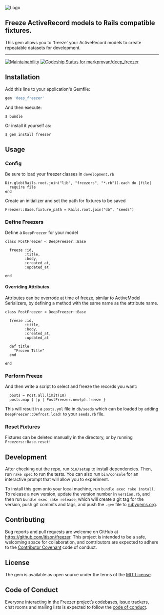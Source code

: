 ![Logo](https://s3.amazonaws.com/mp-github-files/logo.png)

## Freeze ActiveRecord models to Rails compatible fixtures.

This gem allows you to 'freeze' your ActiveRecord models to create repeatable datasets for development.

---

[![Maintainability](https://api.codeclimate.com/v1/badges/48d23870f47ee5a40404/maintainability)](https://codeclimate.com/github/markprovan/deep_freezer/maintainability)
[ ![Codeship Status for markprovan/deep_freezer](https://app.codeship.com/projects/4e7228d0-0388-0136-cef4-7e35bd29612c/status?branch=master)](https://app.codeship.com/projects/280310)

## Installation

Add this line to your application's Gemfile:

```ruby
gem 'deep_freezer'
```

And then execute:

    $ bundle

Or install it yourself as:

    $ gem install freezer

## Usage

### Config
Be sure to load your freezer classes in `development.rb`
```
Dir.glob(Rails.root.join("lib", "freezers", "*.rb")).each do |file|
  require file
end
```

Create an initializer and set the path for fixtures to be saved

`Freezer::Base.fixture_path = Rails.root.join("db", "seeds")`

### Define Freezers

Define a `DeepFreezer` for your model

```
class PostFreezer < DeepFreezer::Base

  freeze :id,
         :title,
         :body,
         :created_at,
         :updated_at

end
```

#### Overriding Attributes

Attributes can be overrode at time of freeze, similar to ActiveModel Serializers, by defining a method with the same name as the attribute name.

```
class PostFreezer < DeepFreezer::Base

  freeze :id,
         :title,
         :body,
         :created_at,
         :updated_at

  def title
    "Frozen Title"
  end

end
```

### Perform Freeze

And then write a script to select and freeze the records you want:

```
  posts = Post.all.limit(10)
  posts.map { |p | PostFreezer.new(p).freeze }
```

This will result in a `posts.yml` file in `db/seeds` which can be loaded by adding `DeepFreezer::Defrost.load!` to your `seeds.rb` file.

### Reset Fixtures

Fixtures can be deleted manually in the directory, or by running `Freezers::Base.reset!`

## Development

After checking out the repo, run `bin/setup` to install dependencies. Then, run `rake spec` to run the tests. You can also run `bin/console` for an interactive prompt that will allow you to experiment.

To install this gem onto your local machine, run `bundle exec rake install`. To release a new version, update the version number in `version.rb`, and then run `bundle exec rake release`, which will create a git tag for the version, push git commits and tags, and push the `.gem` file to [rubygems.org](https://rubygems.org).

## Contributing

Bug reports and pull requests are welcome on GitHub at https://github.com/itison/freezer. This project is intended to be a safe, welcoming space for collaboration, and contributors are expected to adhere to the [Contributor Covenant](http://contributor-covenant.org) code of conduct.

## License

The gem is available as open source under the terms of the [MIT License](https://opensource.org/licenses/MIT).

## Code of Conduct

Everyone interacting in the Freezer project’s codebases, issue trackers, chat rooms and mailing lists is expected to follow the [code of conduct](https://github.com/[USERNAME]/freezer/blob/master/CODE_OF_CONDUCT.md).
